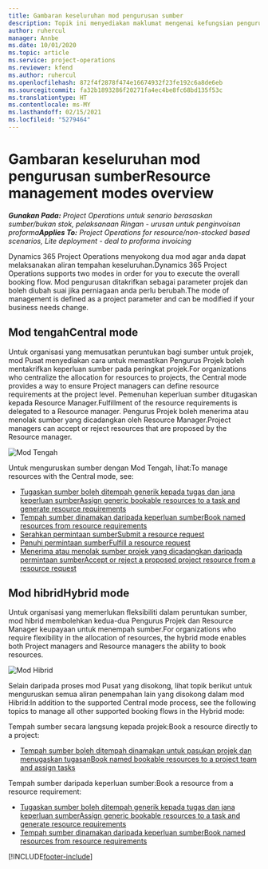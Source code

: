 ```yaml
---
title: Gambaran keseluruhan mod pengurusan sumber
description: Topik ini menyediakan maklumat mengenai kefungsian pengurusan Sumber dalam Dynamics 365 Project Operations.
author: ruhercul
manager: Annbe
ms.date: 10/01/2020
ms.topic: article
ms.service: project-operations
ms.reviewer: kfend
ms.author: ruhercul
ms.openlocfilehash: 872f4f2878f474e16674932f23fe192c6a8de6eb
ms.sourcegitcommit: fa32b1893286f20271fa4ec4be8fc68bd135f53c
ms.translationtype: HT
ms.contentlocale: ms-MY
ms.lasthandoff: 02/15/2021
ms.locfileid: "5279464"
---
```

# <a name="resource-management-modes-overview"></a><span data-ttu-id="2ece6-103">Gambaran keseluruhan mod pengurusan sumber</span><span class="sxs-lookup"><span data-stu-id="2ece6-103">Resource management modes overview</span></span>

<span data-ttu-id="2ece6-104">_**Gunakan Pada:** Project Operations untuk senario berasaskan sumber/bukan stok, pelaksanaan Ringan - urusan untuk penginvoisan proforma_</span><span class="sxs-lookup"><span data-stu-id="2ece6-104">_**Applies To:** Project Operations for resource/non-stocked based scenarios, Lite deployment - deal to proforma invoicing_</span></span>


<span data-ttu-id="2ece6-105">Dynamics 365 Project Operations menyokong dua mod agar anda dapat melaksanakan aliran tempahan keseluruhan.</span><span class="sxs-lookup"><span data-stu-id="2ece6-105">Dynamics 365 Project Operations supports two modes in order for you to execute the overall booking flow.</span></span> <span data-ttu-id="2ece6-106">Mod pengurusan ditakrifkan sebagai parameter projek dan boleh diubah suai jika perniagaan anda perlu berubah.</span><span class="sxs-lookup"><span data-stu-id="2ece6-106">The mode of management is defined as a project parameter and can be modified if your business needs change.</span></span>    

## <a name="central-mode"></a><span data-ttu-id="2ece6-107">Mod tengah</span><span class="sxs-lookup"><span data-stu-id="2ece6-107">Central mode</span></span>
<span data-ttu-id="2ece6-108">Untuk organisasi yang memusatkan peruntukan bagi sumber untuk projek, mod Pusat menyediakan cara untuk memastikan Pengurus Projek boleh mentakrifkan keperluan sumber pada peringkat projek.</span><span class="sxs-lookup"><span data-stu-id="2ece6-108">For organizations who centralize the allocation for resources to projects, the Central mode provides a way to ensure Project managers can define resource requirements at the project level.</span></span> <span data-ttu-id="2ece6-109">Pemenuhan keperluan sumber ditugaskan kepada Resource Manager.</span><span class="sxs-lookup"><span data-stu-id="2ece6-109">Fulfillment of the resource requirements is delegated to a Resource manager.</span></span> <span data-ttu-id="2ece6-110">Pengurus Projek boleh menerima atau menolak sumber yang dicadangkan oleh Resource Manager.</span><span class="sxs-lookup"><span data-stu-id="2ece6-110">Project managers can accept or reject resources that are proposed by the Resource manager.</span></span>

![Mod Tengah](./media/resource-management-central.png)

<span data-ttu-id="2ece6-112">Untuk menguruskan sumber dengan Mod Tengah, lihat:</span><span class="sxs-lookup"><span data-stu-id="2ece6-112">To manage resources with the Central mode, see:</span></span>

- [<span data-ttu-id="2ece6-113">Tugaskan sumber boleh ditempah generik kepada tugas dan jana keperluan sumber</span><span class="sxs-lookup"><span data-stu-id="2ece6-113">Assign generic bookable resources to a task and generate resource requirements</span></span>](https://docs.microsoft.com/dynamics365/project-service/assign-generic-bookable-resource)
- [<span data-ttu-id="2ece6-114">Tempah sumber dinamakan daripada keperluan sumber</span><span class="sxs-lookup"><span data-stu-id="2ece6-114">Book named resources from resource requirements</span></span>](https://docs.microsoft.com/dynamics365/project-service/book-named-resource)
- [<span data-ttu-id="2ece6-115">Serahkan permintaan sumber</span><span class="sxs-lookup"><span data-stu-id="2ece6-115">Submit a resource request</span></span>](https://docs.microsoft.com/dynamics365/project-service/submit-resource-request)
- [<span data-ttu-id="2ece6-116">Penuhi permintaan sumber</span><span class="sxs-lookup"><span data-stu-id="2ece6-116">Fulfill a resource request</span></span>](https://docs.microsoft.com/dynamics365/project-service/resource-management-fulfill-requests)
- [<span data-ttu-id="2ece6-117">Menerima atau menolak sumber projek yang dicadangkan daripada permintaan sumber</span><span class="sxs-lookup"><span data-stu-id="2ece6-117">Accept or reject a proposed project resource from a resource request</span></span>](https://docs.microsoft.com/dynamics365/project-service/accept-reject-proposed-resource)

## <a name="hybrid-mode"></a><span data-ttu-id="2ece6-118">Mod hibrid</span><span class="sxs-lookup"><span data-stu-id="2ece6-118">Hybrid mode</span></span>
<span data-ttu-id="2ece6-119">Untuk organisasi yang memerlukan fleksibiliti dalam peruntukan sumber, mod hibrid membolehkan kedua-dua Pengurus Projek dan Resource Manager keupayaan untuk menempah sumber.</span><span class="sxs-lookup"><span data-stu-id="2ece6-119">For organizations who require flexibility in the allocation of resources, the hybrid mode enables both Project managers and Resource managers the ability to book resources.</span></span>

![Mod Hibrid](./media/resource-management-hybrid.png)

<span data-ttu-id="2ece6-121">Selain daripada proses mod Pusat yang disokong, lihat topik berikut untuk menguruskan semua aliran penempahan lain yang disokong dalam mod Hibrid:</span><span class="sxs-lookup"><span data-stu-id="2ece6-121">In addition to the supported Central mode process, see the following topics to manage all other supported booking flows in the Hybrid mode:</span></span>

<span data-ttu-id="2ece6-122">Tempah sumber secara langsung kepada projek:</span><span class="sxs-lookup"><span data-stu-id="2ece6-122">Book a resource directly to a project:</span></span>
- [<span data-ttu-id="2ece6-123">Tempah sumber boleh ditempah dinamakan untuk pasukan projek dan menugaskan tugasan</span><span class="sxs-lookup"><span data-stu-id="2ece6-123">Book named bookable resources to a project team and assign tasks</span></span>](https://docs.microsoft.com/dynamics365/project-service/assign-named-bookable-resource)

<span data-ttu-id="2ece6-124">Tempah sumber daripada keperluan sumber:</span><span class="sxs-lookup"><span data-stu-id="2ece6-124">Book a resource from a resource requirement:</span></span>
- [<span data-ttu-id="2ece6-125">Tugaskan sumber boleh ditempah generik kepada tugas dan jana keperluan sumber</span><span class="sxs-lookup"><span data-stu-id="2ece6-125">Assign generic bookable resources to a task and generate resource requirements</span></span>](https://docs.microsoft.com/dynamics365/project-service/assign-generic-bookable-resource)
- [<span data-ttu-id="2ece6-126">Tempah sumber dinamakan daripada keperluan sumber</span><span class="sxs-lookup"><span data-stu-id="2ece6-126">Book named resources from resource requirements</span></span>](https://docs.microsoft.com/dynamics365/project-service/book-named-resource)


[!INCLUDE[footer-include](../includes/footer-banner.md)]